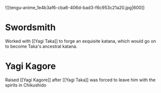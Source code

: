 ![[tengu-anime_1e4b3af6-cba6-406d-bad3-f6c953c21a20.jpg|600]]
# Swordsmith
Worked with [[Yagi Taka]] to forge an exquisite katana, which would go on to become Taka's ancestral katana.
# Yagi Kagore
Raised [[Yagi Kagore]] after [[Yagi Taka]] was forced to leave him with the spirits in Chikushido